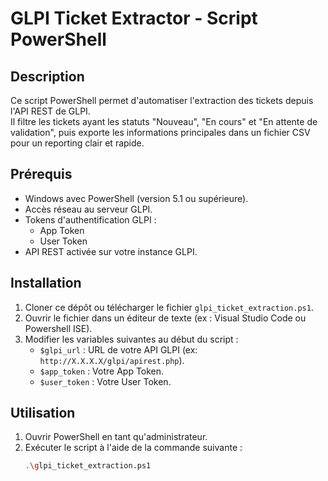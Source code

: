 # GLPI Ticket Extractor - Script PowerShell

## Description
Ce script PowerShell permet d'automatiser l'extraction des tickets depuis l'API REST de GLPI.  
Il filtre les tickets ayant les statuts "Nouveau", "En cours" et "En attente de validation", puis exporte les informations principales dans un fichier CSV pour un reporting clair et rapide.

## Prérequis
- Windows avec PowerShell (version 5.1 ou supérieure).
- Accès réseau au serveur GLPI.
- Tokens d'authentification GLPI :
  - App Token
  - User Token
- API REST activée sur votre instance GLPI.

## Installation
1. Cloner ce dépôt ou télécharger le fichier `glpi_ticket_extraction.ps1`.
2. Ouvrir le fichier dans un éditeur de texte (ex : Visual Studio Code ou Powershell ISE).
3. Modifier les variables suivantes au début du script :
   - `$glpi_url` : URL de votre API GLPI (ex: `http://X.X.X.X/glpi/apirest.php`).
   - `$app_token` : Votre App Token.
   - `$user_token` : Votre User Token.

## Utilisation
1. Ouvrir PowerShell en tant qu'administrateur.
2. Exécuter le script à l'aide de la commande suivante :
   ```bash
   .\glpi_ticket_extraction.ps1
